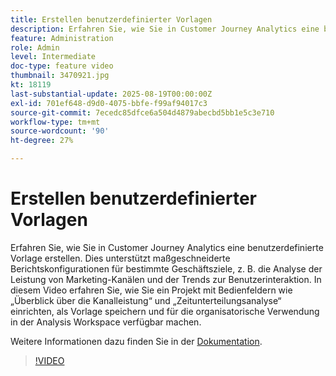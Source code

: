 ```yaml
---
title: Erstellen benutzerdefinierter Vorlagen
description: Erfahren Sie, wie Sie in Customer Journey Analytics eine benutzerdefinierte Vorlage erstellen.
feature: Administration
role: Admin
level: Intermediate
doc-type: feature video
thumbnail: 3470921.jpg
kt: 18119
last-substantial-update: 2025-08-19T00:00:00Z
exl-id: 701ef648-d9d0-4075-bbfe-f99af94017c3
source-git-commit: 7ecedc85dfce6a504d4879abecbd5bb1e5c3e710
workflow-type: tm+mt
source-wordcount: '90'
ht-degree: 27%

---
```


# Erstellen benutzerdefinierter Vorlagen

Erfahren Sie, wie Sie in Customer Journey Analytics eine benutzerdefinierte Vorlage erstellen. Dies unterstützt maßgeschneiderte Berichtskonfigurationen für bestimmte Geschäftsziele, z. B. die Analyse der Leistung von Marketing-Kanälen und der Trends zur Benutzerinteraktion. In diesem Video erfahren Sie, wie Sie ein Projekt mit Bedienfeldern wie „Überblick über die Kanalleistung“ und „Zeitunterteilungsanalyse“ einrichten, als Vorlage speichern und für die organisatorische Verwendung in der Analysis Workspace verfügbar machen.

Weitere Informationen dazu finden Sie in der [Dokumentation](https://experienceleague.adobe.com/de/docs/analytics-platform/using/cja-workspace/templates/create-templates?lang=de).

>[!VIDEO](https://video.tv.adobe.com/v/3470921/?learn=on)

